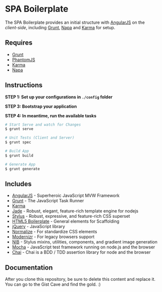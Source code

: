 # SPA Boilerplate

The SPA Boilerplate provides an initial structure with [AngularJS](https://angularjs.org/) on the _client-side_, including [Grunt](http://gruntjs.com), [Napa](https://www.npmjs.org/package/napa) and [Karma](http://karma-runner.github.io/0.12/index.html) for setup.


## Requires

- [Grunt](http://gruntjs.com)
- [PhantomJS](http://phantomjs.org/)
- [Karma](http://karma-runner.github.io/0.12/index.html)
- [Napa](https://www.npmjs.org/package/napa)


## Instructions

**STEP 1: Set up your configurations in `./config` folder**

**STEP 3: Bootstrap your application**

**STEP 4: In meantime, run the available tasks**

```bash
# Start Serve and watch for Changes
$ grunt serve

# Unit Tests (Client and Server)
$ grunt spec

# Build App
$ grunt build

# Generate App
$ grunt generate
```


## Includes

- [AngularJS](https://angularjs.org/) - Superheroic JavaScript MVW Framework
- [Grunt](http://gruntjs.com) - The JavaScript Task Runner
- [Karma](http://karma-runner.github.io/0.12/index.html)
- [Jade](https://github.com/visionmedia/jade) - Robust, elegant, feature-rich template engine for nodejs
- [Stylus](https://github.com/LearnBoost/stylus) - Robust, expressive, and feature-rich CSS superset
- [HTML5 Boilerplate](https://github.com/h5bp/html5-boilerplate) - General elements for Scaffolding
- [jQuery](http://jquery.com/) - JavaScript library
- [Normalize](http://necolas.github.io/normalize.css/) - For standardize CSS elements
- [Modernizr](http://modernizr.com/) - For legacy browsers support
- [NIB](https://github.com/visionmedia/nib) - Stylus mixins, utilities, components, and gradient image generation
- [Mocha](http://visionmedia.github.io/mocha/) - JavaScript test framework running on node.js and the browser
- [Chai](http://chaijs.com/) - Chai is a BDD / TDD assertion library for node and the browser


## Documentation

After you clone this repository, be sure to delete this content and replace it.
You can go to the Gist Cave and find the gold. :)
